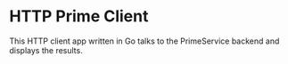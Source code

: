 # HTTP Prime Client 

This HTTP client app written in Go talks to the PrimeService backend and displays the results.
